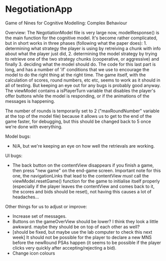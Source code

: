 # NegotiationApp
Game of Nines for Cognitive Modelling: Complex Behaviour


Overview:
The NegotiationModel file is very large now, modelResponse() is the main function for the cognitive model. It's become rather complicated, but in short works in three phases (following what the paper does): 1. determining what strategy the player is using by retreiving a chunk with info about what the player just did, 2. determining the model strategy by trying to retrieve one of the two strategy chunks (cooperative, or aggressive) and finally 3. deciding what the model should do. The code for this last part is long, and has a number of 'if' conditions that we use to encourage the model to do the right thing at the right time.
The game itself, with the calculation of scores, round numbers, etc etc, seems to work as it should in all of testing. But keeping an eye out for any bugs is probably good anyway.
The viewModel contains a isPlayerTurn variable that disables the player's offer buttons while the model is responding, or if the animations of the messages is happening.

The number of rounds is temporarily set to 2 ("maxRoundNumber" variable at the top of the model file) because it allows us to get to the end of the game faster, for debugging, but this should be changed back to 5 once we're done with everything.

Model bugs:
- N/A, but we're keeping an eye on how well the retrievals are working.

UI bugs:
- The back button on the contentView disappears if you finish a game, then press "new game" on the end-game screen. Important note for this one, the navigationLinks that lead to the contentView *must* call the viewModel.resetGame() function for the game to initialise itself properly (especially if the player leaves the contentView and comes back to it, the scores and bids should be reset), not having this causes a lot of headaches...


Other things for us to adjust or improve:
- Increase set of messages. 
- Buttons on the gameOverView should be lower? I think they look a little awkward. maybe they should be on top of each other as well?
- [should be fixed, but maybe use the lab computer to check this next week] It should not be possible for the player to declare a new MNS before the newRound PSAs happen (it seems to be possible if the player clicks very quickly after accepting/rejecting a bid).
- Change icon colours

